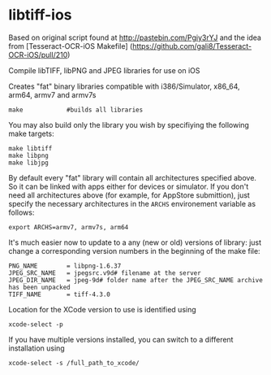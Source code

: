 libtiff-ios
===========

Based on original script found at http://pastebin.com/Pgiy3rYJ
and the idea from [Tesseract-OCR-iOS Makefile] (https://github.com/gali8/Tesseract-OCR-iOS/pull/210)

Compile libTIFF, libPNG and JPEG libraries for use on iOS

Creates "fat" binary libraries compatible with i386/Simulator, x86_64, arm64, armv7 and armv7s 

    make            #builds all libraries

You may also build only the library you wish by specifiying the following make targets:

    make libtiff
    make libpng
    make libjpg

By default every "fat" library will contain all architectures specified above. So it can be linked with apps either for devices or simulator. If you don't need all architectures above (for example, for AppStore submittion), just specify the necessary architectures in the `ARCHS` environement variable as follows:

    export ARCHS=armv7, armv7s, arm64

It's much easier now to update to a any (new or old) versions of library: just change a corresponding version numbers in the beginning of the make file:

    PNG_NAME        = libpng-1.6.37
    JPEG_SRC_NAME   = jpegsrc.v9d# filename at the server
    JPEG_DIR_NAME   = jpeg-9d# folder name after the JPEG_SRC_NAME archive has been unpacked
    TIFF_NAME       = tiff-4.3.0


Location for the XCode version to use is identified using

    xcode-select -p
    
If you have multiple versions installed, you can switch to a different installation using

    xcode-select -s /full_path_to_xcode/
